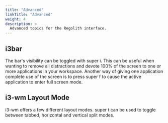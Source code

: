 ```yaml
---
title: "Advanced"
linkTitle: "Advanced"
weight: 4
description: >
  Advanced topics for the Regolith interface.
---
```


## i3bar

The bar's visibility can be toggled with <span class="text-nowrap"><span class="badge badge-warning">super</span> <span class="badge badge-warning">i</span></span>.  This can be useful when wanting to remove all distractions and devote 100% of the screen to one or more applications in your workspace.  Another way of giving one application complete use of the screen is to press <span class="text-nowrap"><span class="badge badge-warning">super</span> <span class="badge badge-warning">f</span></span> to cause the active application to enter full screen mode.

## i3-wm Layout Mode

i3-wm offers a few different layout modes.  <span class="text-nowrap"><span class="badge badge-warning">super</span> <span class="badge badge-warning">t</span></span> can be used to toggle between tabbed, horizontal and vertical split modes.